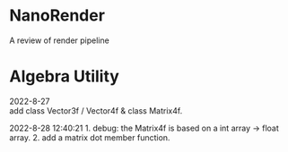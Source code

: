 # NanoRender
A review of render pipeline

# Algebra Utility

2022-8-27	
add class Vector3f / Vector4f & class Matrix4f.

2022-8-28 12:40:21	1. debug: the Matrix4f is based on a int array -> float array. 
					2. add a matrix dot member function.